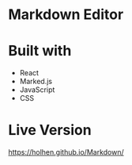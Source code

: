# Markdown Editor

# Built with

 - React
 - Marked.js
 - JavaScript
 - CSS
 
# Live Version
https://holhen.github.io/Markdown/
